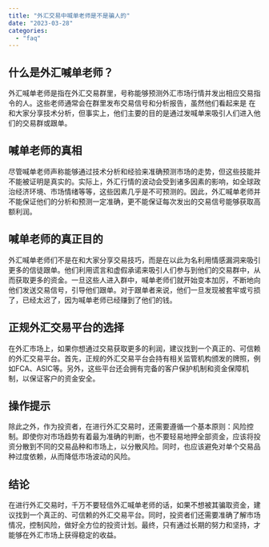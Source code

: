 ```yaml
---
title: "外汇交易中喊单老师是不是骗人的"
date: "2023-03-28"
categories: 
  - "faq"
---
```


## 什么是外汇喊单老师？

外汇喊单老师是指在外汇交易群里，号称能够预测外汇市场行情并发出相应交易指令的人。这些老师通常会在群里发布交易信号和分析报告，虽然他们看起来是 在和大家分享技术分析，但事实上，他们主要的目的是通过发喊单来吸引人们进入他们的交易群或跟单。

## 喊单老师的真相

尽管喊单老师声称能够通过技术分析和经验来准确预测市场的走势，但这些技能并不能被证明是真实的。实际上，外汇行情的波动会受到诸多因素的影响，如全球政治经济环境、市场情绪等等，这些因素几乎是不可预测的。因此，外汇喊单老师并不能保证他们的分析和预测一定准确，更不能保证每次发出的交易信号能够获取高额利润。

## 喊单老师的真正目的

外汇喊单老师们不是在和大家分享交易技巧，而是在以此为名利用情感漏洞来吸引更多的信徒跟单。他们利用谎言和虚假承诺来吸引人们参与到他们的交易群中，从而获取更多的资金。一旦这些人进入群中，喊单老师们就开始变本加厉，不断地向他们发送交易信号，引导他们跟单。对于跟单者来说，他们一旦发现被套牢或亏损了，已经太迟了，因为喊单老师已经赚到了他们的钱。

## 正规外汇交易平台的选择

在外汇市场上，如果你想通过交易获取更多的利润，建议找到一个真正的、可信赖的外汇交易平台。首先，正规的外汇交易平台会持有相关监管机构颁发的牌照，例如FCA、ASIC等。另外，这些平台还会拥有完备的客户保护机制和资金保障机制，以保证客户的资金安全。

## 操作提示

除此之外，作为投资者，在进行外汇交易时，还需要遵循一个基本原则：风险控制。即使你对市场趋势有着最为准确的判断，也不要轻易地押全部资金，应该将投资分散到不同的交易品种和市场上，以分散风险。同时，也应该避免对单个交易品种过度依赖，从而降低市场波动的风险。

## 结论

在进行外汇交易时，千万不要轻信外汇喊单老师的话，如果不想被其骗取资金，建议找到一个真正的、可信赖的外汇交易平台。同时，投资者们还需要准确了解市场情况，控制风险，做好全方位的投资计划。最终，只有通过长期的努力和坚持，才能够在外汇市场上获得稳定的收益。
